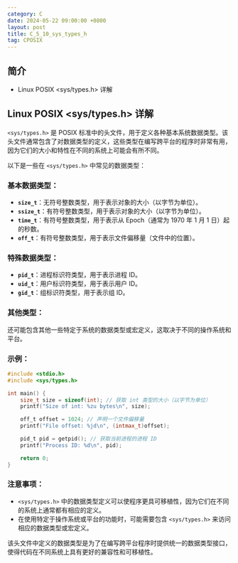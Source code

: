 ```yaml
---
category: C
date: 2024-05-22 09:00:00 +0800
layout: post
title: C_5_10_sys_types_h
tag: CPOSIX
---
```

## 简介

+ Linux POSIX <sys/types.h> 详解

## Linux POSIX <sys/types.h> 详解

`<sys/types.h>` 是 POSIX 标准中的头文件，用于定义各种基本系统数据类型。该头文件通常包含了对数据类型的定义，这些类型在编写跨平台的程序时非常有用，因为它们的大小和特性在不同的系统上可能会有所不同。

以下是一些在 `<sys/types.h>` 中常见的数据类型：

### 基本数据类型：
- **`size_t`**：无符号整数类型，用于表示对象的大小（以字节为单位）。
- **`ssize_t`**：有符号整数类型，用于表示对象的大小（以字节为单位）。
- **`time_t`**：有符号整数类型，用于表示从 Epoch（通常为 1970 年 1 月 1 日）起的秒数。
- **`off_t`**：有符号整数类型，用于表示文件偏移量（文件中的位置）。

### 特殊数据类型：
- **`pid_t`**：进程标识符类型，用于表示进程 ID。
- **`uid_t`**：用户标识符类型，用于表示用户 ID。
- **`gid_t`**：组标识符类型，用于表示组 ID。

### 其他类型：
还可能包含其他一些特定于系统的数据类型或宏定义，这取决于不同的操作系统和平台。

### 示例：
```c
#include <stdio.h>
#include <sys/types.h>

int main() {
    size_t size = sizeof(int); // 获取 int 类型的大小（以字节为单位）
    printf("Size of int: %zu bytes\n", size);

    off_t offset = 1024; // 声明一个文件偏移量
    printf("File offset: %jd\n", (intmax_t)offset);

    pid_t pid = getpid(); // 获取当前进程的进程 ID
    printf("Process ID: %d\n", pid);

    return 0;
}
```

### 注意事项：
- `<sys/types.h>` 中的数据类型定义可以使程序更具可移植性，因为它们在不同的系统上通常都有相应的定义。
- 在使用特定于操作系统或平台的功能时，可能需要包含 `<sys/types.h>` 来访问相应的数据类型或宏定义。

该头文件中定义的数据类型是为了在编写跨平台程序时提供统一的数据类型接口，使得代码在不同系统上具有更好的兼容性和可移植性。